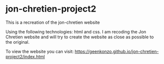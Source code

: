 # jon-chretien-project2
This is a recreation of the jon-chretien website

Using the following technologies: html and css. I am recoding the Jon Chretien website and will try to create the website as close as possible to the original.

To view the website you can visit:  https://geenkonzo.github.io/jon-chretien-project2/index.html

